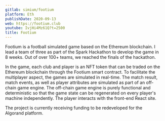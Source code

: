 ```yaml
---
gitlab: simium/footium
platform: Eth
publishDate: 2020-09-13
web: https://footium.club
youtube: IvjHi4Mz61Q?t=2500
title: Footium
---
```


Footium is a football simulated game based on the Ethereum blockchain. I lead a
team of three as part of the Spark Hackathon to develop the game in 8 weeks. Out
of over 100+ teams, we reached the finals of the hackathon.

In the game, each club and player is an NFT token that can be traded on the
Ethereum blockchain through the Footium smart contract. To facilitate the
multiplayer aspect, the games are simulated in real-time. The match result,
match events, as well as player attributes are simulated as part of an off-chain
game engine. The off-chain game engine is purely functional and deterministic so
that the game state can be regenerated on every player's machine independently.
The player interacts with the front-end React site.

The project is currently receiving funding to be redeveloped for the Algorand
platform.
